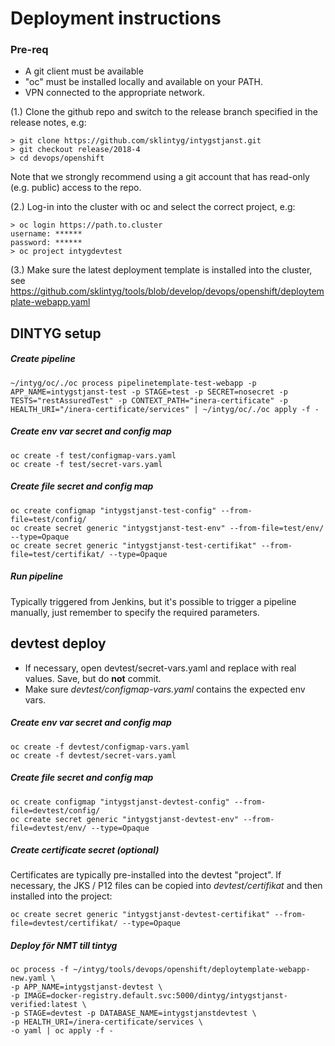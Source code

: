 # Deployment instructions

### Pre-req

- A git client must be available
- "oc" must be installed locally and available on your PATH.
- VPN connected to the appropriate network.

(1.) Clone the github repo and switch to the release branch specified in the release notes, e.g:

    
    > git clone https://github.com/sklintyg/intygstjanst.git
    > git checkout release/2018-4
    > cd devops/openshift
    
Note that we strongly recommend using a git account that has read-only (e.g. public) access to the repo.
    
(2.) Log-in into the cluster with oc and select the correct project, e.g:

    
    > oc login https://path.to.cluster
    username: ******
    password: ******
    > oc project intygdevtest

(3.) Make sure the latest deployment template is installed into the cluster, see https://github.com/sklintyg/tools/blob/develop/devops/openshift/deploytemplate-webapp.yaml

    
## DINTYG setup

##### Create pipeline

    ~/intyg/oc/./oc process pipelinetemplate-test-webapp -p APP_NAME=intygstjanst-test -p STAGE=test -p SECRET=nosecret -p TESTS="restAssuredTest" -p CONTEXT_PATH="inera-certificate" -p HEALTH_URI="/inera-certificate/services" | ~/intyg/oc/./oc apply -f -
    
##### Create env var secret and config map

    oc create -f test/configmap-vars.yaml
    oc create -f test/secret-vars.yaml
    
##### Create file secret and config map

    oc create configmap "intygstjanst-test-config" --from-file=test/config/
    oc create secret generic "intygstjanst-test-env" --from-file=test/env/ --type=Opaque
    oc create secret generic "intygstjanst-test-certifikat" --from-file=test/certifikat/ --type=Opaque
    
##### Run pipeline
Typically triggered from Jenkins, but it's possible to trigger a pipeline manually, just remember to specify the required parameters.

## devtest deploy

- If necessary, open devtest/secret-vars.yaml and replace <placeholder> with real values. Save, but do **not** commit. 
- Make sure _devtest/configmap-vars.yaml_ contains the expected env vars.

##### Create env var secret and config map

    oc create -f devtest/configmap-vars.yaml
    oc create -f devtest/secret-vars.yaml
    
##### Create file secret and config map

    oc create configmap "intygstjanst-devtest-config" --from-file=devtest/config/
    oc create secret generic "intygstjanst-devtest-env" --from-file=devtest/env/ --type=Opaque
    
##### Create certificate secret (optional)
Certificates are typically pre-installed into the devtest "project". If necessary, the JKS / P12 files can be copied into _devtest/certifikat_ and then installed into the project:    
    
    oc create secret generic "intygstjanst-devtest-certifikat" --from-file=devtest/certifikat/ --type=Opaque

##### Deploy för NMT till tintyg

    oc process -f ~/intyg/tools/devops/openshift/deploytemplate-webapp-new.yaml \
    -p APP_NAME=intygstjanst-devtest \
    -p IMAGE=docker-registry.default.svc:5000/dintyg/intygstjanst-verified:latest \
    -p STAGE=devtest -p DATABASE_NAME=intygstjanstdevtest \
    -p HEALTH_URI=/inera-certificate/services \
    -o yaml | oc apply -f -
